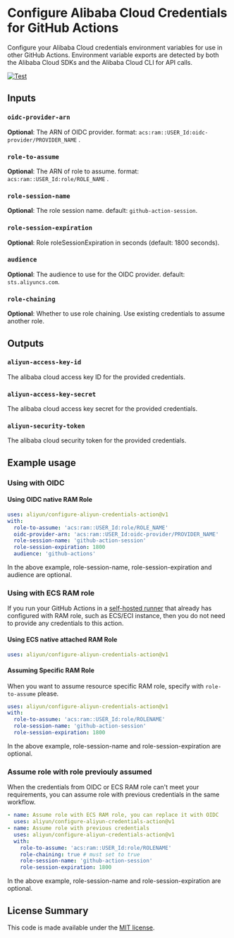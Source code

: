 # Configure Alibaba Cloud Credentials for GitHub Actions

Configure your Alibaba Cloud credentials environment variables for use in other GitHub Actions.
Environment variable exports are detected by both the Alibaba Cloud SDKs and the Alibaba Cloud CLI for API calls.

[![Test](https://github.com/aliyun/configure-aliyun-credentials-action/actions/workflows/test.yaml/badge.svg)](https://github.com/aliyun/configure-aliyun-credentials-action/actions/workflows/test.yaml)

## Inputs

### `oidc-provider-arn`

**Optional**: The ARN of OIDC provider. format: `acs:ram::USER_Id:oidc-provider/PROVIDER_NAME` .

### `role-to-assume`

**Optional**: The ARN of role to assume. format: `acs:ram::USER_Id:role/ROLE_NAME` .

### `role-session-name`
**Optional**: The role session name. default: `github-action-session`.

### `role-session-expiration`
**Optional**: Role roleSessionExpiration in seconds (default: 1800 seconds).

### `audience`

**Optional**: The audience to use for the OIDC provider. default: `sts.aliyuncs.com`.

### `role-chaining`
**Optional**: Whether to use role chaining. Use existing credentials to assume another role.

## Outputs

### `aliyun-access-key-id`

The alibaba cloud access key ID for the provided credentials.

### `aliyun-access-key-secret`

The alibaba cloud access key secret for the provided credentials.

### `aliyun-security-token`

The alibaba cloud security token for the provided credentials.

## Example usage

### Using with OIDC

#### Using OIDC native RAM Role

```yaml
uses: aliyun/configure-aliyun-credentials-action@v1
with:
  role-to-assume: 'acs:ram::USER_Id:role/ROLE_NAME'
  oidc-provider-arn: 'acs:ram::USER_Id:oidc-provider/PROVIDER_NAME'
  role-session-name: 'github-action-session'
  role-session-expiration: 1800
  audience: 'github-actions'
```
In the above example, role-session-name, role-session-expiration and audience are optional.

### Using with ECS RAM role

If you run your GitHub Actions in a [self-hosted runner](https://help.github.com/en/actions/hosting-your-own-runners/about-self-hosted-runners)
that already has configured with RAM role, such as ECS/ECI instance, then you do not need
to provide any credentials to this action.

#### Using ECS native attached RAM Role

```yaml
uses: aliyun/configure-aliyun-credentials-action@v1
```

#### Assuming Specific RAM Role

When you want to assume resource specific RAM role, specify with `role-to-assume` please.

```yaml
uses: aliyun/configure-aliyun-credentials-action@v1
with:
  role-to-assume: 'acs:ram::USER_Id:role/ROLENAME'
  role-session-name: 'github-action-session'
  role-session-expiration: 1800
```
In the above example, role-session-name and role-session-expiration are optional.

### Assume role with role previouly assumed

When the credentials from OIDC or ECS RAM role can't meet your requirements, you can assume role with previous credentials in the same workflow.

```yaml
- name: Assume role with ECS RAM role, you can replace it with OIDC
  uses: aliyun/configure-aliyun-credentials-action@v1
- name: Assume role with previous credentials
  uses: aliyun/configure-aliyun-credentials-action@v1
  with:
    role-to-assume: 'acs:ram::USER_Id:role/ROLENAME'
    role-chaining: true # must set to true
    role-session-name: 'github-action-session'
    role-session-expiration: 1800
```
In the above example, role-session-name and role-session-expiration are optional.

## License Summary

This code is made available under the [MIT license](LICENSE).
